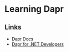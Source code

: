 # Learning Dapr

## Links

* [Dapr Docs](https://docs.dapr.io/)
* [Dapr for .NET Developers](https://learn.microsoft.com/en-us/dotnet/architecture/dapr-for-net-developers/)